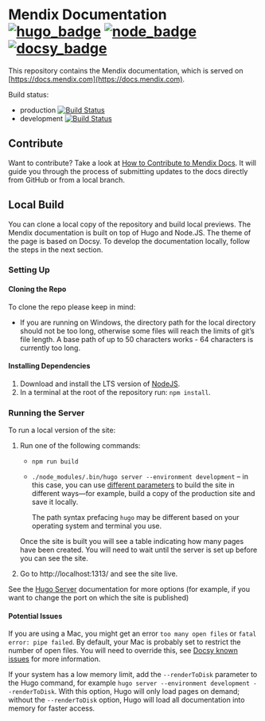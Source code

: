 # Mendix Documentation [![hugo_badge](https://img.shields.io/badge/hugo-0.121.2-green.svg)](https://gohugo.io/) [![node_badge](https://img.shields.io/badge/node-20.10.0-green.svg)](https://nodejs.org/en/) [![docsy_badge](https://img.shields.io/badge/docsy-0.9.0-green.svg)](https://www.docsy.dev/)

This repository contains the Mendix documentation, which is served on [https://docs.mendix.com](https://docs.mendix.com).

Build status:

* production [![Build Status](https://secure.travis-ci.org/mendix/docs.png?branch=production)](https://app.travis-ci.com/github/mendix/docs)
* development [![Build Status](https://secure.travis-ci.org/mendix/docs.png?branch=development)](https://app.travis-ci.com/github/mendix/docs)

## Contribute

Want to contribute? Take a look at [How to Contribute to Mendix Docs](https://docs.mendix.com/community-tools/contribute-to-mendix-docs/). It will guide you through the process of submitting updates to the docs directly from GitHub or from a local branch.

## Local Build

You can clone a local copy of the repository and build local previews. The Mendix documentation is built on top of Hugo and Node.JS. The theme of the page is based on Docsy. To develop the documentation locally, follow the steps in the next section.

### Setting Up

#### Cloning the Repo

To clone the repo please keep in mind:

* If you are running on Windows, the directory path for the local directory should not be too long, otherwise some files will reach the limits of git’s file length. A base path of up to 50 characters works - 64 characters is currently too long.

#### Installing Dependencies

1. Download and install the LTS version of [NodeJS](https://nodejs.org/en/download/).
1. In a terminal at the root of the repository run: `npm install`.

### Running the Server

To run a local version of the site: 

1. Run one of the following commands:

    * `npm run build`
    * `./node_modules/.bin/hugo server --environment development` – in this case, you can use [different parameters](https://gohugo.io/commands/hugo_server/) to build the site in different ways—for example, build a copy of the production site and save it locally. 
    
        The path syntax prefacing `hugo` may be different based on your operating system and terminal you use.

    Once the site is built you will see a table indicating how many pages have been created. You will need to wait until the server is set up before you can see the site.

2. Go to http://localhost:1313/  and see the site live.

See the [Hugo Server](https://gohugo.io/commands/hugo_server/) documentation for more options (for example, if you want to change the port on which the site is published)

#### Potential Issues

If you are using a Mac, you might get an error `too many open files` or `fatal error: pipe failed`. By default, your Mac is probably set to restrict the number of open files. You will need to override this, see [Docsy known issues](https://www.docsy.dev/docs/getting-started/#known-issues) for more information.

If your system has a low memory limit, add the `--renderToDisk` parameter to the Hugo command, for example `hugo server --environment development --renderToDisk`. With this option, Hugo will only load pages on demand; without the `--renderToDisk` option, Hugo will load all documentation into memory for faster access.
